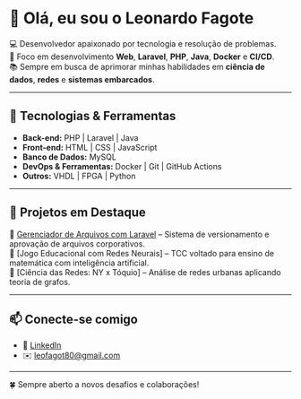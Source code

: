 # 👋 Olá, eu sou o Leonardo Fagote  

💻 Desenvolvedor apaixonado por tecnologia e resolução de problemas.  
🎯 Foco em desenvolvimento **Web**, **Laravel**, **PHP**, **Java**, **Docker** e **CI/CD**.  
📚 Sempre em busca de aprimorar minhas habilidades em **ciência de dados**, **redes** e **sistemas embarcados**.  

---

## 🚀 Tecnologias & Ferramentas  
- **Back-end:** PHP | Laravel | Java
- **Front-end:** HTML | CSS | JavaScript
- **Banco de Dados:** MySQL
- **DevOps & Ferramentas:** Docker | Git | GitHub Actions  
- **Outros:** VHDL | FPGA | Python  

---

## 📌 Projetos em Destaque  
🔹 [Gerenciador de Arquivos com Laravel](https://github.com/fagote/ged) – Sistema de versionamento e aprovação de arquivos corporativos.  
🔹 [Jogo Educacional com Redes Neurais] – TCC voltado para ensino de matemática com inteligência artificial.  
🔹 [Ciência das Redes: NY x Tóquio] – Análise de redes urbanas aplicando teoria de grafos.  

---

## 📫 Conecte-se comigo  
- 💼 [LinkedIn](www.linkedin.com/in/leonardo-fagote-79b067277)  
- ✉️ leofagot80@gmail.com  

---
🍀 Sempre aberto a novos desafios e colaborações!
